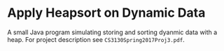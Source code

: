 # Apply Heapsort on Dynamic Data
A small Java program simulating storing and sorting dyanmic data with a heap. For project description see `CS3130Spring2017Proj3.pdf`.
